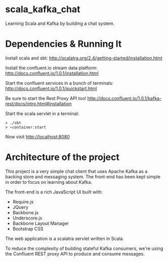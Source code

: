# scala_kafka_chat

Learning Scala and Kafka by building a chat system.

# Dependencies & Running It

Install scala and sbt: http://scalatra.org/2.4/getting-started/installation.html

Install the confluent.io stream data platform: http://docs.confluent.io/1.0.1/installation.html

Start the confluent services in a bunch of terminals: http://docs.confluent.io/1.0.1/quickstart.html

Be sure to start the Rest Proxy API too! http://docs.confluent.io/1.0.1/kafka-rest/docs/intro.html#installation

Start the scala servlet in a terminal:

```
> ./sbt
> ~container:start
```

Now visit [http://localhost:8080](http://localhost:8080)

# Architecture of the project

This project is a very simple chat client that uses Apache Kafka as a backing store and messaging system. The front-end has been kept simple in order to focus on learning about Kafka.

The front-end is a rich JavaScript UI built with:

* Require.js
* JQuery
* Backbone.js
* Underscore.js
* Backbone Layout Manager
* Bootstrap CSS

The web application is a scalatra servlet written in Scala.

To reduce the complexity of building stateful Kafka consumers, we're using the Confluent REST proxy API to produce and consume messages.
